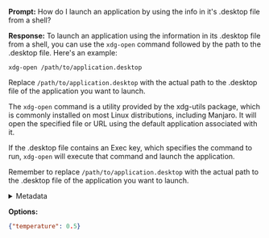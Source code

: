 **Prompt:**
How do I launch an application by using the info in it's .desktop file from a shell?


**Response:**
To launch an application using the information in its .desktop file from a shell, you can use the `xdg-open` command followed by the path to the .desktop file. Here's an example:

```
xdg-open /path/to/application.desktop
```

Replace `/path/to/application.desktop` with the actual path to the .desktop file of the application you want to launch.

The `xdg-open` command is a utility provided by the xdg-utils package, which is commonly installed on most Linux distributions, including Manjaro. It will open the specified file or URL using the default application associated with it.

If the .desktop file contains an Exec key, which specifies the command to run, `xdg-open` will execute that command and launch the application.

Remember to replace `/path/to/application.desktop` with the actual path to the .desktop file of the application you want to launch.

<details><summary>Metadata</summary>

- Duration: 6733 ms
- Datetime: 2023-07-31T14:28:35.373542
- Model: gpt-3.5-turbo-0613

</details>

**Options:**
```json
{"temperature": 0.5}
```

